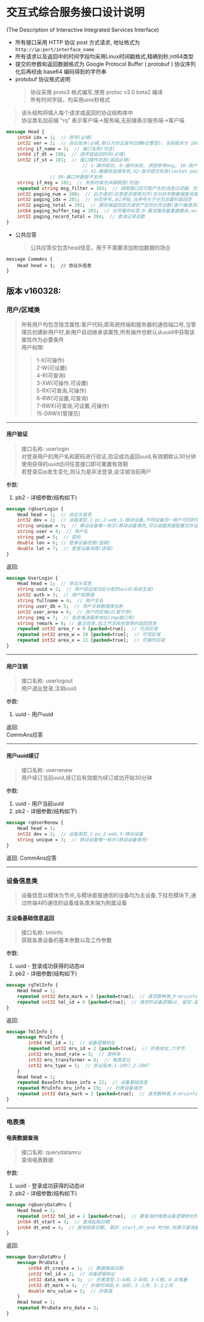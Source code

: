 交互式综合服务接口设计说明
==========================

(The Description of Interactive Integrated Services Interface)

-	所有接口采用 HTTP 协议 post 方式请求, 地址格式为`http://ip:port/interface_name`  
-	所有请求以及返回中的时间字段均采用Linux时间戳格式,精确到秒,int64类型
-	提交的参数和返回数据格式为 Google Protocol Buffer ( protobuf ) 协议序列化后再经由 base64 编码得到的字符串  
-	protobuf 协议格式说明  
	> 协议采用 proto3 格式编写,使用 protoc v3.0 beta2 编译  
	> 所有时间字段，均采用unix秒格式

> 该头结构将插入每个请求或返回的协议结构体中  
> 协议类名加前缀 "rq" 表示客户端->服务端,无前缀表示服务端->客户端

```protobuf
message Head {
    int64 idx = 1;  // 序号(必填)
    int32 ver = 2;  // 协议版本(必填,默认为协议发布日期6位整型)。当前版本为 160328
    string if_name = 3;  // 接口名称(可选)
    int64 if_dt = 100;  // 请求或返回时间(必填)
    int32 if_st = 101;  // 接口操作状态(返回必填)
                            // 1-操作成功, 0-操作失败, 原因参考msg, 10-用户未登录或超时(0.5h),请求被拒绝, 11-用户权限不足,12-用户登录ip非法,需重新登录
                            // 41-数据库连接失败,42-指令提交失败(socket pool),43-第三方接口调用失败,45-数据库提交失败,46-参数错误,
			    // 99-接口参数暂不支持
    string if_msg = 102;  // 失败时填充详细原因(可选)
    repeated string msg_filter = 103;  // 调用接口后可能产生的消息过滤器，仅对设备操作类型接口有效，如终端开关灯、选测，客户端可以动态设置这些过滤器用来获得精准推送
    int32 paging_num = 200;  // 此次请求/应答是否使用分页(仅对非参数数据查询类接口有效,'query'开头的接口),0-不使用,大于0时使用,但是,若客户端请求的赋值>100或数据总量大于100,服务端按照100进行强制分页
    int32 paging_idx = 201;  // 分页序号,从1开始,当序号大于分页总数时返回空
    int32 paging_total = 202;  // 服务端返回该次请求产生的分页总数(客户端请求数据时不填充)
    int64 paging_buffer_tag = 203;  // 分页缓存标签,0-要求服务器重建缓存,xx-根据服务器返回的tag从对应缓存读取数据
    int32 paging_record_total = 204;  // 查询记录总数
}
```

-	公共应答  
	> 公共应答仅包含head信息，用于不需要添加附加数据的场合

```
message CommAns {
    Head head = 1;  // 协议头信息
}
```

版本 v160328:
-------------

### 用户/区域类

> 所有用户均包含隐含属性:客户代码,即系统终端和服务器的通信端口号,当管理员创建新用户时,新用户自动继承该属性,所有操作也默认从uuid中获取该属性作为必要条件  
> 用户权限:  
> > 1-X(可操作)  
> > 2-W(可设置)  
> > 4-R(可查询)  
> > 3-XW(可操作,可设置)  
> > 5-RX(可查询,可操作)  
> > 6-RW(可设置,可查询)  
> > 7-RWX(可查询,可设置,可操作)  
> > 15-DRWX(管理员)

---

#### 用户验证

> 接口名称: userlogin  
> 对登录用户的用户名和密码进行验证,验证成功返回uuid,有效期默认30分钟  
> 使用获得的uuid访问任意接口即可重置有效期  
> 若登录后ip发生变化,则认为是非法登录,会注销当前用户

参数:  
1. pb2 - 详细参数(结构如下)

```protobuf
message rqUserLogin {
    Head head = 1;  // 协议头信息
    int32 dev = 2;  // 设备类型,1-pc,2-web,3-移动设备,不同设备同一用户可同时登录,同种设备同一用户互斥
    string unique = 3;  // 移动设备唯一标示(移动设备填充,可以由服务器配置文件设置是否校验)
    string user = 4;  // 用户名
    string pwd = 5;  // 密码
    double lon = 6; // 登录设备经度(选填)
    double lat = 7;  // 登录设备纬度(选填)
}
```

返回:

```protobuf
message UserLogin {
    Head head = 1;  // 协议头信息
    string uuid = 2;  // 用户验证成功后分配的uuid(系统生成)
    int32 auth = 3;  // 用户权限值
    string fullname = 4;  // 用户全名
    string user_db = 5;  // 用户关联数据库名称
    int32 user_area = 6;  // 用户的区域id(暂不用)
    string zmq = 7;  // 信息推送服务地址(zmp端口号)
    string remark = 8; // 备注信息,如工作流系统登录的返回信息
    repeated int32 area_r = 9 [packed=true];  // 可读区域
    repeated int32 area_w = 10 [packed=true];  // 可写区域
    repeated int32 area_x = 11 [packed=true];  // 可操作区域
}
```

---

#### 用户注销

> 接口名称: userlogout  
> 用户退出登录,注销uuid

参数:  
1. uuid - 用户uuid

返回:  
CommAns应答

---

#### 用户uuid续订

> 接口名称: userrenew  
> 用户续订当前uuid,续订后有效期为续订成功开始30分钟

参数:  
1. uuid - 用户当前uuid  
2. pb2 - 详细参数(结构如下)

```protobuf
message rqUserRenew {
    Head head = 1;
    int32 dev = 2;  // 设备类型,1-pc,2-web,3-移动设备
    string unique = 3;  // 移动设备唯一标示(移动设备填充)
}
```

返回: CommAns应答

---

### 设备信息类

> 设备信息以模块为节点,与模块直接通信的设备均为主设备,下挂在模块下,通过终端485通信的设备或各类末端为附属设备

#### 主设备基础信息返回

> 接口名称: tmlinfo  
> 获取各类设备的基本参数以及工作参数

参数:  
1. uuid - 登录成功获得的动态id  
2. pb2 - 详细参数(结构如下)

```protobuf
message rqTmlInfo {
    Head head = 1;
    repeated int32 data_mark = 5 [packed=true];  // 请求数种类,9-mruinfo
    repeated int32 tml_id = 6 [packed=true];  // 请求的设备逻辑id, 留空-返回所有数据
}
```

返回:

```protobuf
message TmlInfo {
    message MruInfo {
        int64 tml_id = 1;  // 设备逻辑地址
        repeated int32 mru_id = 2 [packed=true];  // 抄表地址,六字节
        int32 mru_baud_rate = 3;  // 波特率
        int32 mru_transformer = 4;  // 电表变比
        int32 mru_type = 5;  // 协议版本,1-1997,2-2007
    }
    Head head = 1;
    repeated BaseInfo base_info = 12;  // 设备基础信息
    repeated MruInfo mru_info = 19;  // 抄表设备填充
    repeated int32 data_mark = 3 [packed=true];  // 请求数种类,9-mruinfo
}
```

---

### 电表类

#### 电表数据查询

> 接口名称: querydatamru  
> 查询电表数据

参数:  
1. uuid - 登录成功获得的动态id  
2. pb2 - 详细参数(结构如下)

```protobuf
message rqQueryDataMru {
    Head head = 1;
    repeated int32 tml_id = 2 [packed=true];  // 要查询的电表设备逻辑地址列表,留空表示查询所有设备
    int64 dt_start = 3;  // 查询起始日期
    int64 dt_end = 4;  // 查询结束日期, 若dt_start,dt_end 均为0,则表示查询最新一条数据
}
```

返回:

```protobuf
message QueryDataMru {
    message MruData {
        int64 dt_create = 1;  // 数据接收日期
        int32 tml_id = 2;  // 设备逻辑地址
        int32 data_mark = 3;  // 抄表类型,1-A相，2-B相，3-C相，4-总电量
        int32 dt_mark = 4;  // 抄表时间段,0-当前，1-上月，2-上上月
        double mru_value = 5;  // 抄表值
    }
    Head head = 1;
    repeated MruData mru_data = 3;
}
```
